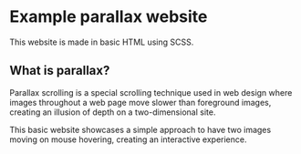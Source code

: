 # Example parallax website

This website is made in basic HTML using SCSS.

## What is parallax?

Parallax scrolling is a special scrolling technique used in web design where images throughout a web page move slower than foreground images, 
creating an illusion of depth on a two-dimensional site.

This basic website showcases a simple approach to have two images moving on mouse hovering, creating an interactive experience.
